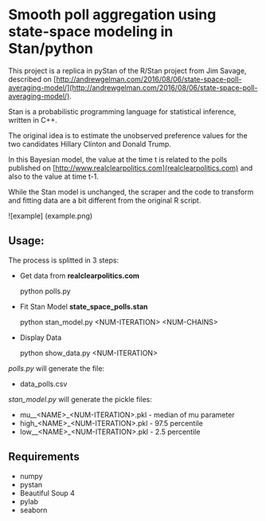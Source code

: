 # Smooth poll aggregation using state-space modeling in Stan/python

This project is a replica in pyStan of the R/Stan project from Jim Savage, described on [http://andrewgelman.com/2016/08/06/state-space-poll-averaging-model/](http://andrewgelman.com/2016/08/06/state-space-poll-averaging-model/).

Stan is a probabilistic programming language for statistical inference, written in C++. 

The original idea is to estimate the unobserved preference values for the two candidates Hillary Clinton and Donald Trump.

In this Bayesian model, the value at the time t is related to the polls published on [http://www.realclearpolitics.com](realclearpolitics.com) and also to the value at time t-1.

While the Stan model is unchanged, the scraper and the code to transform and fitting data are a bit different from the original R script.

![example] (example.png)

## Usage:

The process is splitted in 3 steps:

- Get data from **realclearpolitics.com** 

    python polls.py

- Fit Stan Model **state_space_polls.stan**

    python stan_model.py <NUM-ITERATION\> <NUM-CHAINS\>

- Display Data

    python show_data.py <NUM-ITERATION\>


*polls.py* will generate the file:

* data_polls.csv

*stan_model.py* will generate the pickle files:

* mu__<NAME\>_<NUM-ITERATION\>.pkl - median of mu parameter
* high_<NAME\>_<NUM-ITERATION\>.pkl - 97.5 percentile  
* low__<NAME\>_<NUM-ITERATION\>.pkl - 2.5 percentile

## Requirements

* numpy
* pystan
* Beautiful Soup 4
* pylab
* seaborn

